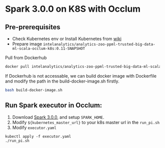 # Spark 3.0.0 on K8S with Occlum

## Pre-prerequisites

* Check Kubernetes env or Install Kubernetes from [wiki](https://kubernetes.io/zh/docs/setup/production-environment)
* Prepare image `intelanalytics/analytics-zoo-ppml-trusted-big-data-ml-scala-occlum-k8s:0.11-SNAPSHOT`

Pull from Dockerhub

```bash
docker pull intelanalytics/analytics-zoo-ppml-trusted-big-data-ml-scala-occlum-k8s:0.11-SNAPSHOT
```

If Dockerhub is not accessable, we can build docker image with Dockerfile and modify the path in the build-docker-image.sh firstly.

``` bash
bash build-docker-image.sh
```

## Run Spark executor in Occlum:

1. Download [Spark 3.0.0](https://archive.apache.org/dist/spark/spark-3.0.0/spark-3.0.0-bin-hadoop2.7.tgz), and setup `SPARK_HOME`.
2. Modify `${kubernetes_master_url}` to your k8s master url in the `run_pi.sh `
3. Modify `executor.yaml`

```
kubectl apply -f executor.yaml
./run_pi.sh
```
